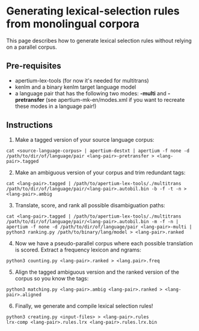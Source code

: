 # Generating lexical-selection rules from monolingual corpora
This page describes how to generate lexical selection rules without relying on a parallel corpus. 
## Pre-requisites
- apertium-lex-tools (for now it's needed for multitrans)
- kenlm and a binary kenlm target language model
- a language pair that has the following two modes: **-multi** and **-pretransfer** (see apertium-mk-en/modes.xml if you want to recreate these modes in a language pair!)
## Instructions
1. Make a tagged version of your source language corpus:
```
cat <source-language-corpus> | apertium-destxt | apertium -f none -d /path/to/dir/of/language/pair <lang-pair>-pretransfer > <lang-pair>.tagged
```
2. Make an ambiguous version of your corpus and trim redundant tags:
```
cat <lang-pair>.tagged | /path/to/apertium-lex-tools/./multitrans /path/to/dir/of/language/pair/<lang-pair>.autobil.bin -b -f -t -n > <lang-pair>.ambig
```
3. Translate, score, and rank all possible disambiguation paths:
```
cat <lang-pair>.tagged | /path/to/apertium-lex-tools/./multitrans /path/to/dir/of/language/pair/<lang-pair>.autobil.bin -m -f -n |
apertium -f none -d /path/to/dir/of/language/pair <lang-pair>-multi | python3 ranking.py /path/to/binary/lang/model > <lang-pair>.ranked
```
4. Now we have a pseudo-parallel corpus where each possible translation is scored. Extract a frequency lexicon and ngrams:
```
python3 counting.py <lang-pair>.ranked > <lang.pair>.freq
```
5. Align the tagged ambiguous version and the ranked version of the corpus so you know the tags:
```
python3 matching.py <lang-pair>.ambig <lang-pair>.ranked > <lang-pair>.aligned
```
6. Finally, we generate and compile lexical selection rules!
```
python3 creating.py <input-files> > <lang-pair>.rules
lrx-comp <lang-pair>.rules.lrx <lang-pair>.rules.lrx.bin
```
